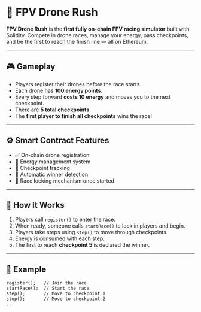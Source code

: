# 🚀 FPV Drone Rush    
      
**FPV Drone Rush** is the **first fully on-chain FPV racing simulator** built with Solidity. Compete in drone races, manage your energy, pass checkpoints, and be the first to reach the finish line — all on Ethereum. 
      
---       
   
## 🎮 Gameplay       
   
- Players register their drones before the race starts.     
- Each drone has **100 energy points**.      
- Every step forward **costs 10 energy** and moves you to the next checkpoint.    
- There are **5 total checkpoints**.   
- The **first player to finish all checkpoints** wins the race!    
         
---   
   
## ⚙️ Smart Contract Features     
 
- ✅ On-chain drone registration    
- 🔋 Energy management system   
- 🏁 Checkpoint tracking       
- 👑 Automatic winner detection 
- 🛑 Race locking mechanism once started  
  
---    
     
## 🧠 How It Works

1. Players call `register()` to enter the race.
2. When ready, someone calls `startRace()` to lock in players and begin.   
3. Players take steps using `step()` to move through checkpoints.
4. Energy is consumed with each step.
5. The first to reach **checkpoint 5** is declared the winner.

---   

## 🧪 Example

```solidity
register();   // Join the race
startRace();  // Start the race
step();       // Move to checkpoint 1
step();       // Move to checkpoint 2
...

